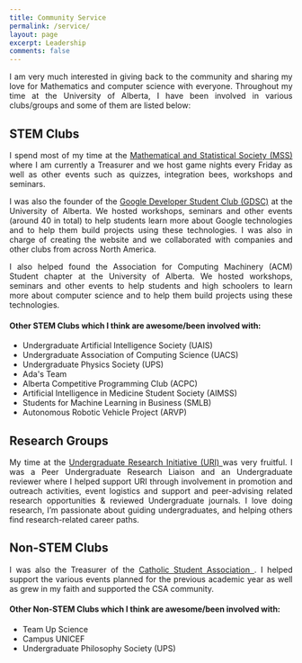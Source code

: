 ```yaml
---
title: Community Service
permalink: /service/
layout: page
excerpt: Leadership
comments: false
---
```

<p style="text-align:justify; hyphens: auto;" hspace="30">
I am very much interested in giving back to the community and sharing my love for Mathematics and computer science with everyone. Throughout my time at the University of Alberta, I have been involved in various clubs/groups and some of them are listed below:
</p>

## STEM Clubs

<p style="text-align:justify; hyphens: auto;" hspace="30">
I spend most of my time at the <a href = "https://alberta.campuslabs.ca/engage/organization/MSS">Mathematical and Statistical Society (MSS) </a>where I am currently a Treasurer and we host game nights every Friday as well as other events such as quizzes, integration bees, workshops and seminars.
</p>

<p style="text-align:justify; hyphens: auto;" hspace="30">
I was also the founder of the <a href = "https://gdsc.community.dev/university-of-alberta/">Google Developer Student Club (GDSC)</a> at the University of Alberta. We hosted workshops, seminars and other events (around 40 in total) to help students learn more about Google technologies and to help them build projects using these technologies. I was also in charge of creating the website and we collaborated with companies and other clubs from across North America. 
</p>

<p style="text-align:justify; hyphens: auto;" hspace="30">
I also helped found the Association for Computing Machinery (ACM) Student chapter at the University of Alberta. We hosted workshops, seminars and other events to help students and high schoolers to learn more about computer science and to help them build projects using these technologies.
</p>

#### Other STEM Clubs which I think are awesome/been involved with:

* Undergraduate Artificial Intelligence Society (UAIS)
* Undergraduate Association of Computing Science (UACS)
* Undergraduate Physics Society (UPS)
* Ada's Team
* Alberta Competitive Programming Club (ACPC)
* Artificial Intelligence in Medicine Student Society (AIMSS) 
* Students for Machine Learning in Business (SMLB)
* Autonomous Robotic Vehicle Project (ARVP)


## Research Groups

<p style="text-align:justify; hyphens: auto;" hspace="30">
My time at the <a href = "https://www.ualberta.ca/current-students/undergraduate-research-initiative/index.html">Undergraduate Research Initiative (URI) </a>was very fruitful. I was a Peer Undergraduate Research Liaison and an Undergraduate reviewer where I helped support URI through involvement in promotion and outreach activities, event logistics and support and peer-advising related research opportunities & reviewed Undergraduate journals. I love doing research, I’m passionate about guiding undergraduates, and helping others find research-related career paths.
</p>

## Non-STEM Clubs

<p style="text-align:justify; hyphens: auto;" hspace="30">
I was also the Treasurer of the <a href = "https://www.ualberta.ca/st-josephs/community/groups/catholic-students-association/index.html">Catholic Student Association </a>. I helped support the various events planned for the previous academic year as well as grew in my faith and supported the CSA community.
</p>

#### Other Non-STEM Clubs which I think are awesome/been involved with:

* Team Up Science
* Campus UNICEF
* Undergraduate Philosophy Society (UPS)
